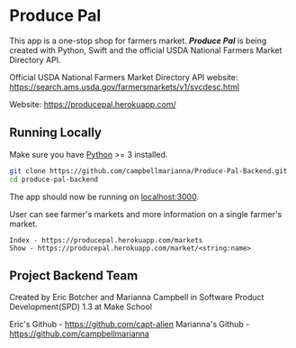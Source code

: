 # Produce Pal

This app is a one-stop shop for farmers market.
**_Produce Pal_** is being created with Python, Swift and the official USDA National Farmers Market Directory API.

Official USDA National Farmers Market Directory API website:  https://search.ams.usda.gov/farmersmarkets/v1/svcdesc.html

Website: https://producepal.herokuapp.com/

## Running Locally
Make sure you have [Python](https://www.python.org/) >= 3 installed.

```sh
git clone https://github.com/campbellmarianna/Produce-Pal-Backend.git
cd produce-pal-backend
```

The app should now be running on [localhost:3000](http://localhost:3000/).

User can see farmer's markets and more information on a single farmer's market.

```
Index - https://producepal.herokuapp.com/markets
Show - https://producepal.herokuapp.com/market/<string:name>
```
## Project Backend Team

Created by Eric Botcher and Marianna Campbell in Software Product Development(SPD) 1.3 at Make School

Eric's Github -  https://github.com/capt-alien
Marianna's Github - https://github.com/campbellmarianna

